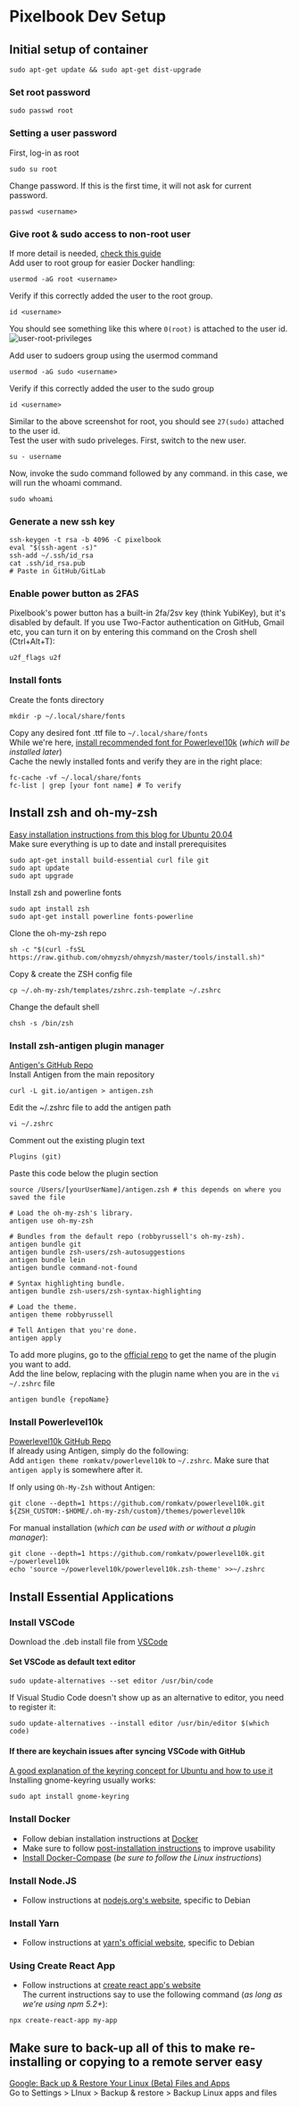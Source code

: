 # Pixelbook Dev Setup

## Initial setup of container
```
sudo apt-get update && sudo apt-get dist-upgrade
```

### Set root password
```
sudo passwd root
```

### Setting a user password
First, log-in as root
```
sudo su root
```
Change password. If this is the first time, it will not ask for current password.
```
passwd <username>
```

### Give root & sudo access to non-root user
If more detail is needed, [check this guide](https://linoxide.com/linux-how-to/add-user-to-sudoers-on-debian/)</br>
Add user to root group for easier Docker handling:
```
usermod -aG root <username>
```
Verify if this correctly added the user to the root group.
```
id <username>
```
You should see something like this where `0(root)` is attached to the user id.
![user-root-privileges](images/add-user-to-root.png)

Add user to sudoers group using the usermod command
```
usermod -aG sudo <username>
```
Verify if this correctly added the user to the sudo group
```
id <username>
```
Similar to the above screenshot for root, you should see `27(sudo)` attached to the user id.</br>
Test the user with sudo priveleges. First, switch to the new user.
```
su - username
```
Now, invoke the sudo command followed by any command. in this case, we will run the whoami command.
```
sudo whoami
```

### Generate a new ssh key
```
ssh-keygen -t rsa -b 4096 -C pixelbook
eval "$(ssh-agent -s)"
ssh-add ~/.ssh/id_rsa
cat .ssh/id_rsa.pub
# Paste in GitHub/GitLab
```

### Enable power button as 2FAS
Pixelbook's power button has a built-in 2fa/2sv key (think YubiKey), but it's disabled by default. If you use Two-Factor authentication on GitHub, Gmail etc, you can turn it on by entering this command on the Crosh shell (Ctrl+Alt+T):
```
u2f_flags u2f
```

### Install fonts
Create the fonts directory
```
mkdir -p ~/.local/share/fonts
```
Copy any desired font .ttf file to `~/.local/share/fonts`</br>
While we're here, [install recommended font for Powerlevel10k](https://github.com/romkatv/powerlevel10k#meslo-nerd-font-patched-for-powerlevel10k) (_which will be installed later_)</br>
Cache the newly installed fonts and verify they are in the right place:
```
fc-cache -vf ~/.local/share/fonts
fc-list | grep [your font name] # To verify
```

## Install zsh and oh-my-zsh
[Easy installation instructions from this blog for Ubuntu 20.04 ](https://chrisrmiller.com/install-zsh-and-oh-my-zsh-on-ubuntu-20-04/)</br>
Make sure everything is up to date and install prerequisites
```
sudo apt-get install build-essential curl file git
sudo apt update
sudo apt upgrade
```

Install zsh and powerline fonts
```
sudo apt install zsh
sudo apt-get install powerline fonts-powerline
```

Clone the oh-my-zsh repo
```
sh -c "$(curl -fsSL https://raw.github.com/ohmyzsh/ohmyzsh/master/tools/install.sh)"
```

Copy & create the ZSH config file
```
cp ~/.oh-my-zsh/templates/zshrc.zsh-template ~/.zshrc
```

Change the default shell
```
chsh -s /bin/zsh
```

### Install zsh-antigen plugin manager
[Antigen's GitHub Repo](https://github.com/zsh-users/antigen)</br>
Install Antigen from the main repository
```
curl -L git.io/antigen > antigen.zsh
```
Edit the ~/.zshrc file to add the antigen path
```
vi ~/.zshrc
```
Comment out the existing plugin text
```
Plugins (git)
```
Paste this code below the plugin section
```
source /Users/[yourUserName]/antigen.zsh # this depends on where you saved the file

# Load the oh-my-zsh's library.
antigen use oh-my-zsh

# Bundles from the default repo (robbyrussell's oh-my-zsh).
antigen bundle git
antigen bundle zsh-users/zsh-autosuggestions
antigen bundle lein
antigen bundle command-not-found

# Syntax highlighting bundle.
antigen bundle zsh-users/zsh-syntax-highlighting

# Load the theme.
antigen theme robbyrussell

# Tell Antigen that you're done.
antigen apply
```
To add more plugins, go to the [official repo](https://github.com/ohmyzsh/ohmyzsh/wiki/Plugins) to get the name of the plugin you want to add.</br>
Add the line below, replacing with the plugin name when you are in the `vi ~/.zshrc` file
```
antigen bundle {repoName}
```

### Install Powerlevel10k
[Powerlevel10k GitHub Repo](https://github.com/romkatv/powerlevel10k)</br>
If already using Antigen, simply do the following:</br>
Add `antigen theme romkatv/powerlevel10k` to `~/.zshrc`. Make sure that `antigen apply` is somewhere after it.

If only using `Oh-My-Zsh` without Antigen:
```
git clone --depth=1 https://github.com/romkatv/powerlevel10k.git ${ZSH_CUSTOM:-$HOME/.oh-my-zsh/custom}/themes/powerlevel10k
```

For manual installation (_which can be used with or without a plugin manager_):
```
git clone --depth=1 https://github.com/romkatv/powerlevel10k.git ~/powerlevel10k
echo 'source ~/powerlevel10k/powerlevel10k.zsh-theme' >>~/.zshrc
```
## Install Essential Applications

### Install VSCode
Download the .deb install file from [VSCode](https://code.visualstudio.com/)

#### Set VSCode as default text editor
```
sudo update-alternatives --set editor /usr/bin/code
```
If Visual Studio Code doesn't show up as an alternative to editor, you need to register it:
```
sudo update-alternatives --install editor /usr/bin/editor $(which code)
```

#### If there are keychain issues after syncing VSCode with GitHub 
[A good explanation of the keyring concept for Ubuntu and how to use it](https://itsfoss.com/ubuntu-keyring/)</br>
Installing gnome-keyring usually works:
```
sudo apt install gnome-keyring
```

### Install Docker
- Follow debian installation instructions at [Docker](https://docs.docker.com/engine/install/debian/)
- Make sure to follow [post-installation instructions](https://docs.docker.com/engine/install/linux-postinstall/) to improve usability
- [Install Docker-Compase](https://docs.docker.com/compose/install/) (_be sure to follow the Linux instructions_)

### Install Node.JS
 - Follow instructions at [nodejs.org's website](https://nodejs.org/en/download/package-manager/#debian-and-ubuntu-based-linux-distributions), specific to Debian

### Install Yarn
 - Follow instructions at [yarn's official website](https://classic.yarnpkg.com/en/docs/install/#debian-stable), specific to Debian

### Using Create React App
 - Follow instructions at [create react app's website](https://create-react-app.dev/docs/getting-started/#npx)</br>
The current instructions say to use the following command (_as long as we're using npm 5.2+_):
```
npx create-react-app my-app
```

## Make sure to back-up all of this to make re-installing or copying to a remote server easy
[Google: Back up & Restore Your Linux (Beta) Files and Apps](https://support.google.com/pixelbook/answer/9654926?hl=en&ref_topic=9146794)</br>
Go to Settings > LInux > Backup & restore > Backup Linux apps and files

